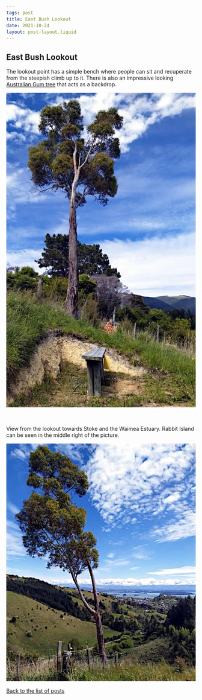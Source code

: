 ```yaml
---
tags: post
title: East Bush Lookout
date: 2021-10-24
layout: post-layout.liquid
---
```


## East Bush Lookout

The lookout point has a simple bench where people can sit and recuperate from the steepish climb up to it. There is also an impressive looking [Australian Gum tree](https://www.abc.net.au/gardening/factsheets/gum-trees/9431664) that acts as a backdrop.

![The East Bush lookout](/images/news/east-bush-lookout/lookout.jpg)

<br />

View from the lookout towards Stoke and the Waimea Estuary. Rabbit Island can be seen in the middle right of the picture.

<img src="/images/news/east-bush-lookout/gum-tree-view.jpg" alt="View from the lookout towards Stoke and the Waimea Estuary" loading="lazy">


[Back to the list of posts](/postlist)

<p>&nbsp;</p>
